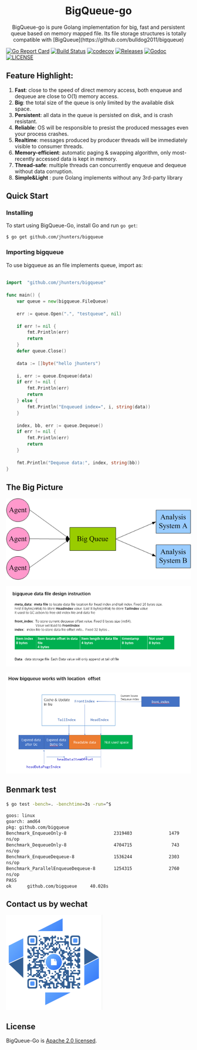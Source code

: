 <h1 align="center">BigQueue-go</h1>

<p align="center">
BigQueue-go is pure Golang implementation for big, fast and persistent queue based on memory mapped file. Its file storage structures is totally compatible with 
[BigQueue](https://github.com/bulldog2011/bigqueue)
</p>

[![Go Report Card](https://goreportcard.com/badge/github.com/jhunters/bigqueue?style=flat-square)](https://goreportcard.com/report/github.com/jhunters/bigqueue)
[![Build Status](https://api.travis-ci.org/jhunters/jprotobuf.svg?branch=master)](https://travis-ci.org/jhunters/bigqueue)
[![codecov](https://codecov.io/gh/jhunters/bigqueue/branch/master/graph/badge.svg)](https://codecov.io/gh/jhunters/bigqueue)
[![Releases](https://img.shields.io/github/release/jhunters/bigqueue/all.svg?style=flat-square)](https://github.com/jhunters/bigqueue/releases)
[![Godoc](http://img.shields.io/badge/go-documentation-blue.svg?style=flat-square)](https://godoc.org/github.com/jhunters/bigqueue)
[![LICENSE](https://img.shields.io/github/license/jhunters/bigqueue.svg?style=flat-square)](https://github.com/jhunters/bigqueue/blob/master/LICENSE)

## Feature Highlight:  
1. **Fast**: close to the speed of direct memory access, both enqueue and dequeue are close to O(1) memory access.  
2. **Big**: the total size of the queue is only limited by the available disk space.  
3. **Persistent**: all data in the queue is persisted on disk, and is crash resistant.
4. **Reliable**: OS will be responsible to presist the produced messages even your process crashes.  
5. **Realtime**: messages produced by producer threads will be immediately visible to consumer threads.
6. **Memory-efficient**: automatic paging & swapping algorithm, only most-recently accessed data is kept in memory.  
7. **Thread-safe**: multiple threads can concurrently enqueue and dequeue without data corruption. 
8. **Simple&Light** : pure Golang implements without any 3rd-party library

## Quick Start

### Installing 

To start using BigQueue-Go, install Go and run `go get`:

```sh
$ go get github.com/jhunters/bigqueue
```

### Importing bigqueue

To use bigqueue as an file implements queue, import as: 

```go

import	"github.com/jhunters/bigqueue"

func main() {
	var queue = new(bigqueue.FileQueue)

	err := queue.Open(".", "testqueue", nil)

	if err != nil {
		fmt.Println(err)
		return
	}
	defer queue.Close()
	
	data := []byte("hello jhunters")
	
	i, err := queue.Enqueue(data)
	if err != nil {
		fmt.Println(err)
		return
	} else {
		fmt.Println("Enqueued index=", i, string(data))
	}
	
	index, bb, err := queue.Dequeue()
	if err != nil {
		fmt.Println(err)
		return
	}
	
	fmt.Println("Dequeue data:", index, string(bb))
}
```

## The Big Picture
![design](./docs/images/log_collector.png)

![design](./docs/images/file_storage_overview.png)

![design](./docs/images/location_offset_overview.png)


## Benmark test
```sh
$ go test -bench=. -benchtime=3s -run=^$
```

```property
goos: linux
goarch: amd64
pkg: github.com/bigqueue
Benchmark_EnqueueOnly-8                  2319403              1479 ns/op
Benchmark_DequeueOnly-8                  4704715               743 ns/op
Benchmark_EnqueueDequeue-8               1536244              2303 ns/op
Benchmark_ParallelEnqueueDequeue-8       1254315              2760 ns/op
PASS
ok      github.com/bigqueue     40.028s
```
## Contact us by wechat
![design](./docs/images/contact_us.png)

## License
BigQueue-Go is [Apache 2.0 licensed](./LICENSE).
